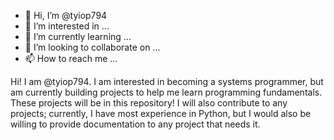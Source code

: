 - 👋 Hi, I’m @tyiop794
- 👀 I’m interested in ...
- 🌱 I’m currently learning ...
- 💞️ I’m looking to collaborate on ...
- 📫 How to reach me ...

<!---
tyiop794/tyiop794 is a ✨ special ✨ repository because its `README.md` (this file) appears on your GitHub profile.
You can click the Preview link to take a look at your changes.
--->

Hi! I am @tyiop794. I am interested in becoming a systems programmer, but am currently building projects to help me learn programming fundamentals.
These projects will be in this repository! I will also contribute to any projects; currently, I have most experience in Python, but I would also 
be willing to provide documentation to any project that needs it.
